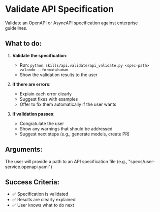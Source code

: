# Validate API Specification

Validate an OpenAPI or AsyncAPI specification against enterprise guidelines.

## What to do:

1. **Validate the specification**:
   - Run: `python skills/api.validate/api_validate.py <spec-path> zalando --format=human`
   - Show the validation results to the user

2. **If there are errors**:
   - Explain each error clearly
   - Suggest fixes with examples
   - Offer to fix them automatically if the user wants

3. **If validation passes**:
   - Congratulate the user
   - Show any warnings that should be addressed
   - Suggest next steps (e.g., generate models, create PR)

## Arguments:

The user will provide a path to an API specification file (e.g., "specs/user-service.openapi.yaml")

## Success Criteria:

- ✅ Specification is validated
- ✅ Results are clearly explained
- ✅ User knows what to do next
